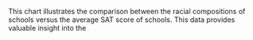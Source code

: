 This chart illustrates the comparison between the racial compositions of schools versus the average SAT score of schools. This data provides valuable insight into the 